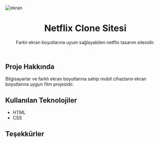 ![ekran](https://github.com/volkanbasaran1/netflix/assets/76842256/827edae3-b87d-4fa4-adab-53eff31ecabe)
<!DOCTYPE html>
<html lang="en">
<head>
    <meta charset="UTF-8">
    <meta name="viewport" content="width=device-width, initial-scale=1.0">
</head>
<body>
    <header>
        <h1>Netflix Clone Sitesi</h1>
        <p>Farklı ekran boyutlarına uyum sağlayabilen netflix tasarım sitesidir.</p>
    </header>
    <div class="container">
        <h2>Proje Hakkında</h2>
        <p>Bilgisayarlar ve farklı ekran boyutlarına sahip mobil cihazların ekran boyutlarına uygun film projesidir.</p>
        <h2>Kullanılan Teknolojiler</h3>
        <ul>
            <li>HTML</li>
             <li>CSS</li>
        </ul>
        <h2>Teşekkürler</h2>
    </div>
</body>
</html>
